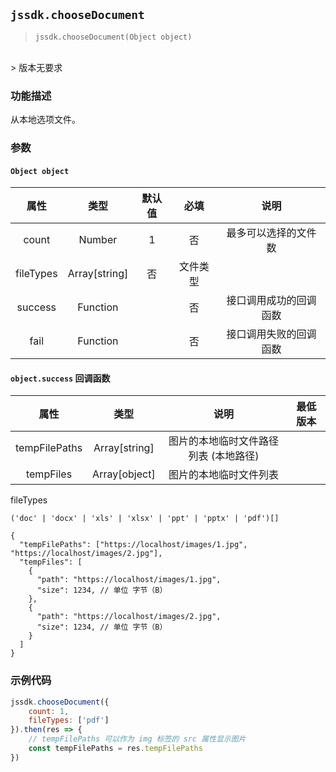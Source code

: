 
## `jssdk.chooseDocument`

> `jssdk.chooseDocument(Object object)`
<br/>
> 版本无要求

### 功能描述

从本地选项文件。

### 参数

#### `Object object`

| 属性 | 类型 | 默认值 | 必填 | 说明 |
| :--: | :--: | :--: | :--: | :--: |
| count | Number | 1 | 否 | 最多可以选择的文件数 |
| fileTypes | Array[string] | 否 | 文件类型 |
| success | Function |  | 否 | 接口调用成功的回调函数 |
| fail | Function |  | 否 | 接口调用失败的回调函数 |


#### `object.success` 回调函数

| 属性 | 类型 | 说明 | 最低版本 |
| :--: | :--: | :--: | :--: |
| tempFilePaths | Array[string] | 图片的本地临时文件路径列表 (本地路径) |  |
| tempFiles | Array[object] | 图片的本地临时文件列表 |  |

fileTypes
```
('doc' | 'docx' | 'xls' | 'xlsx' | 'ppt' | 'pptx' | 'pdf')[]
```

```json5
{
  "tempFilePaths": ["https://localhost/images/1.jpg", "https://localhost/images/2.jpg"],
  "tempFiles": [
    {
      "path": "https://localhost/images/1.jpg",
      "size": 1234, // 单位 字节（B）
    },
    {
      "path": "https://localhost/images/2.jpg",
      "size": 1234, // 单位 字节（B）
    }
  ]
}
```

### 示例代码

```js
jssdk.chooseDocument({
    count: 1,
    fileTypes: ['pdf']
}).then(res => {
    // tempFilePaths 可以作为 img 标签的 src 属性显示图片
    const tempFilePaths = res.tempFilePaths
})
```
